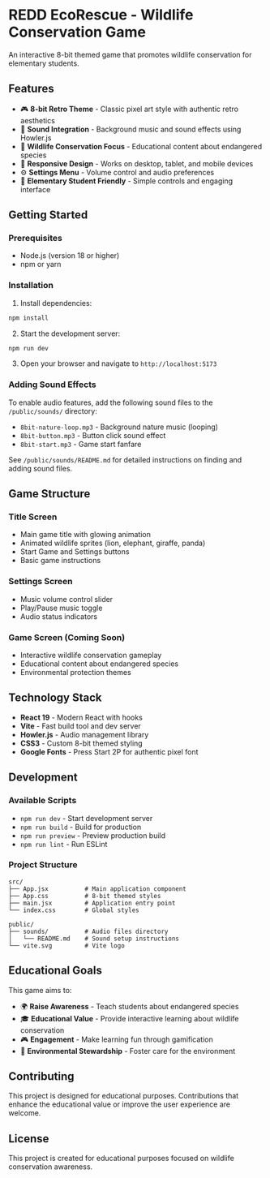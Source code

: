 # REDD EcoRescue - Wildlife Conservation Game

An interactive 8-bit themed game that promotes wildlife conservation for elementary students.

## Features

- 🎮 **8-bit Retro Theme** - Classic pixel art style with authentic retro aesthetics
- 🎵 **Sound Integration** - Background music and sound effects using Howler.js
- 🌿 **Wildlife Conservation Focus** - Educational content about endangered species
- 📱 **Responsive Design** - Works on desktop, tablet, and mobile devices
- ⚙️ **Settings Menu** - Volume control and audio preferences
- 🎯 **Elementary Student Friendly** - Simple controls and engaging interface

## Getting Started

### Prerequisites

- Node.js (version 18 or higher)
- npm or yarn

### Installation

1. Install dependencies:
```bash
npm install
```

2. Start the development server:
```bash
npm run dev
```

3. Open your browser and navigate to `http://localhost:5173`

### Adding Sound Effects

To enable audio features, add the following sound files to the `/public/sounds/` directory:

- `8bit-nature-loop.mp3` - Background nature music (looping)
- `8bit-button.mp3` - Button click sound effect
- `8bit-start.mp3` - Game start fanfare

See `/public/sounds/README.md` for detailed instructions on finding and adding sound files.

## Game Structure

### Title Screen
- Main game title with glowing animation
- Animated wildlife sprites (lion, elephant, giraffe, panda)
- Start Game and Settings buttons
- Basic game instructions

### Settings Screen
- Music volume control slider
- Play/Pause music toggle
- Audio status indicators

### Game Screen (Coming Soon)
- Interactive wildlife conservation gameplay
- Educational content about endangered species
- Environmental protection themes

## Technology Stack

- **React 19** - Modern React with hooks
- **Vite** - Fast build tool and dev server
- **Howler.js** - Audio management library
- **CSS3** - Custom 8-bit themed styling
- **Google Fonts** - Press Start 2P for authentic pixel font

## Development

### Available Scripts

- `npm run dev` - Start development server
- `npm run build` - Build for production
- `npm run preview` - Preview production build
- `npm run lint` - Run ESLint

### Project Structure

```
src/
├── App.jsx          # Main application component
├── App.css          # 8-bit themed styles
├── main.jsx         # Application entry point
└── index.css        # Global styles

public/
├── sounds/          # Audio files directory
│   └── README.md    # Sound setup instructions
└── vite.svg         # Vite logo
```

## Educational Goals

This game aims to:

- 🌍 **Raise Awareness** - Teach students about endangered species
- 🎓 **Educational Value** - Provide interactive learning about wildlife conservation
- 🎮 **Engagement** - Make learning fun through gamification
- 🌱 **Environmental Stewardship** - Foster care for the environment

## Contributing

This project is designed for educational purposes. Contributions that enhance the educational value or improve the user experience are welcome.

## License

This project is created for educational purposes focused on wildlife conservation awareness.
